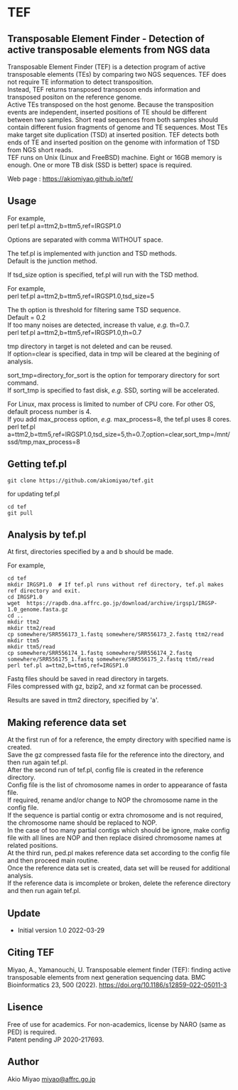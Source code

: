 # TEF
## Transposable Element Finder - Detection of active transposable elements from NGS data  
Transposable Element Finder (TEF) is a detection program of active transposable elements (TEs) by comparing two NGS sequences.
TEF does not require TE information to detect transposition.  
Instead, TEF returns transposed transposon ends information and transposed positon on the reference genome.  
Active TEs transposed on the host genome. Because the transposition events are independent, inserted positions of TE should be different between two samples.
Short read sequences from both samples should contain different fusion fragments of genome and TE sequences.
Most TEs make target site duplication (TSD) at inserted position.
TEF detects both ends of TE and inserted position on the genome with information of TSD from NGS short reads.  
TEF runs on Unix (Linux and FreeBSD) machine.  Eight or 16GB memory is enough. One or more TB disk (SSD is better) space is required.   

Web page : https://akiomiyao.github.io/tef/  

## Usage

For example,  
perl tef.pl a=ttm2,b=ttm5,ref=IRGSP1.0  

Options are separated with comma WITHOUT space.  

The tef.pl is implemented with junction and TSD methods.  
Default is the junction method.  

If tsd_size option is specified, tef.pl will run with the TSD method.  

For example,  
perl tef.pl a=ttm2,b=ttm5,ref=IRGSP1.0,tsd_size=5  

The th option is threshold for filtering same TSD sequence.  
Default = 0.2  
If too many noises are detected, increase th value, *e.g.* th=0.7.  
perl tef.pl a=ttm2,b=ttm5,ref=IRGSP1.0,th=0.7  

tmp directory in target is not deleted and can be reused.  
If option=clear is specified, data in tmp will be cleared at the begining of analysis.  
  
sort_tmp=directory_for_sort is the option for temporary directory for sort command.  
If sort_tmp is specified to fast disk, *e.g.* SSD, sorting will be accelerated.  

For Linux, max process is limited to number of CPU core. For other OS, default process number is 4.  
If you add max_process option, *e.g.* max_process=8, the tef.pl uses 8 cores.  
perl tef.pl a=ttm2,b=ttm5,ref=IRGSP1.0,tsd_size=5,th=0.7,option=clear,sort_tmp=/mnt/ssd/tmp,max_process=8  

## Getting tef.pl
```
git clone https://github.com/akiomiyao/tef.git   
```
for updating tef.pl  
```
cd tef  
git pull  
```
  
## Analysis by tef.pl  
At first, directories specified by a and b should be made.  
  
For example,  
```
cd tef  
mkdir IRGSP1.0  # If tef.pl runs without ref directory, tef.pl makes ref directory and exit.
cd IRGSP1.0  
wget  https://rapdb.dna.affrc.go.jp/download/archive/irgsp1/IRGSP-1.0_genome.fasta.gz  
cd ..  
mkdir ttm2  
mkdir ttm2/read  
cp somewhere/SRR556173_1.fastq somewhere/SRR556173_2.fastq ttm2/read  
mkdir ttm5  
mkdir ttm5/read  
cp somewhere/SRR556174_1.fastq somewhere/SRR556174_2.fastq somewhere/SRR556175_1.fastq somewhere/SRR556175_2.fastq ttm5/read  
perl tef.pl a=ttm2,b=ttm5,ref=IRGSP1.0
```

Fastq files should be saved in read directory in targets.  
Files compressed with gz, bzip2, and xz format can be processed.  
  
Results are saved in ttm2 directory, specified by 'a'.

## Making reference data set
At the first run of for a reference, the empty directory with specified name is created.  
Save the gz compressed fasta file for the reference into the directory, and then run again tef.pl.  
After the second run of tef.pl, config file is created in the reference directory.  
Config file is the list of chromosome names in order to appearance of fasta file.  
If required, rename and/or change to NOP the chromosome name in the config file.  
If the sequence is partial contig or extra chromosome and is not required, the chromosome name should be replaced to NOP.  
In the case of too many partial contigs which should be ignore, make config file with all lines are NOP and then replace disired chromosome names at related positions.  
At the third run, ped.pl makes reference data set according to the config file and then proceed main routine.  
Once the reference data set is created, data set will be reused for additional analysis.  
If the reference data is imcomplete or broken, delete the reference directory and then run again tef.pl.  

## Update
- Initial version 1.0 2022-03-29

## Citing TEF
Miyao, A., Yamanouchi, U. Transposable element finder (TEF): finding active transposable elements from next generation sequencing data. BMC Bioinformatics 23, 500 (2022). https://doi.org/10.1186/s12859-022-05011-3

## Lisence
Free of use for academics. For non-academics, license by NARO (same as PED) is required.  
Patent pending JP 2020-217693.  

## Author 
Akio Miyao miyao@affrc.go.jp
